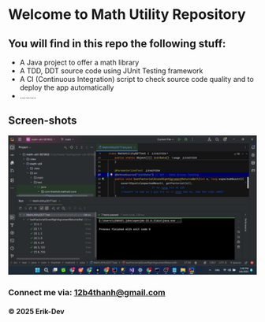 # Welcome to Math Utility Repository

## You will find in this repo the following stuff:
* A Java project to offer a math library
* A TDD, DDT source code using JUnit Testing framework
* A CI (Continuous Integration) script to check source code quality and to deploy the app automatically
* ........

## Screen-shots
![Source code with TDD](https://github.com/erik-dev-8386/math-util-ci/blob/main/screen-shots/Source-code-with-TDD-DDT.jpg)

### Connect me via: 12b4thanh@gmail.com

#### &#169; 2025 Erik-Dev


